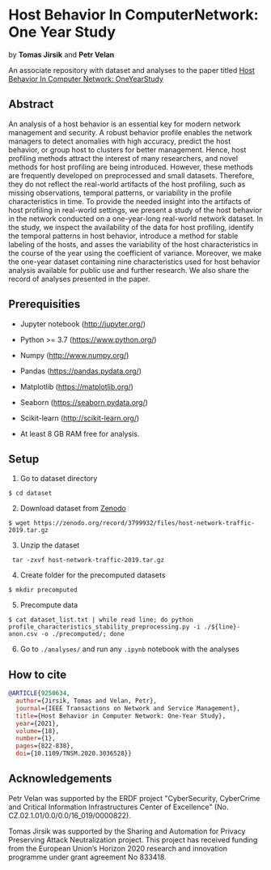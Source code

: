 # Host Behavior In ComputerNetwork: One Year Study

by **Tomas Jirsik** and **Petr Velan**


An associate repository with dataset and analyses to the paper titled [Host Behavior In Computer Network: OneYearStudy](https://ieeexplore.ieee.org/document/9250634)



## Abstract

 An analysis of a host behavior is an essential key for modern network management and security. A robust behavior profile enables the network managers to detect anomalies with high accuracy, predict the host behavior, or group host to clusters for better management. Hence, host profiling methods attract the interest of many researchers, and novel methods for host profiling are being introduced. However, these methods are frequently developed on preprocessed and small datasets. Therefore, they do not reflect the real-world artifacts of the host profiling, such as missing observations, temporal patterns, or variability in the profile characteristics in time. To provide the needed insight into the artifacts of host profiling in real-world settings, we present a study of the host behavior in the network conducted on a one-year-long real-world network dataset. In the study, we inspect the availability of the data for host profiling, identify the temporal patterns in host behavior, introduce a method for stable labeling of the hosts, and asses the variability of the host characteristics in the course of the year using the coefficient of variance. Moreover, we make the one-year dataset containing nine characteristics used for host behavior analysis available for public use and further research. We also share the record of analyses presented in the paper.


## Prerequisities

* Jupyter notebook (http://jupyter.org/)
* Python >= 3.7 (https://www.python.org/)
* Numpy (http://www.numpy.org/)
* Pandas (https://pandas.pydata.org/)
* Matplotlib (https://matplotlib.org/)
* Seaborn (https://seaborn.pydata.org/)
* Scikit-learn (http://scikit-learn.org/)

* At least 8 GB RAM free for analysis.


## Setup

1) Go to dataset directory

```
$ cd dataset
```

2) Download dataset from [Zenodo](https://zenodo.org/record/3799932)

```
$ wget https://zenodo.org/record/3799932/files/host-network-traffic-2019.tar.gz
```

3) Unzip the dataset
```
 tar -zxvf host-network-traffic-2019.tar.gz
```

4) Create folder for the precomputed datasets
```
$ mkdir precomputed
```

5) Precompute data
```
$ cat dataset_list.txt | while read line; do python profile_characteristics_stability_preprocessing.py -i ./${line}-anon.csv -o ./precomputed/; done
```

6) Go to `./analyses/` and run any `.ipynb` notebook with the analyses

## How to cite

```bibtex
@ARTICLE{9250634,
  author={Jirsik, Tomas and Velan, Petr},
  journal={IEEE Transactions on Network and Service Management}, 
  title={Host Behavior in Computer Network: One-Year Study}, 
  year={2021},
  volume={18},
  number={1},
  pages={822-838},
  doi={10.1109/TNSM.2020.3036528}}
```

## Acknowledgements

Petr Velan was supported by the ERDF project "CyberSecurity, CyberCrime and Critical Information Infrastructures Center of Excellence" (No. CZ.02.1.01/0.0/0.0/16\_019/0000822). 

Tomas Jirsik was supported by the Sharing and Automation for Privacy Preserving Attack Neutralization project. This project has received funding from the European Union’s Horizon 2020 research and innovation programme under grant agreement No 833418.

